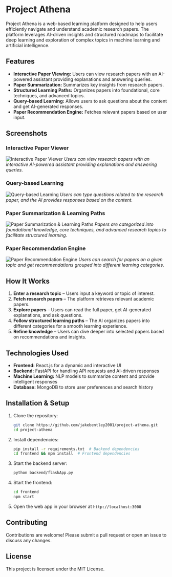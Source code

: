 # Project Athena

Project Athena is a web-based learning platform designed to help users efficiently navigate and understand academic research papers. The platform leverages AI-driven insights and structured roadmaps to facilitate deep learning and exploration of complex topics in machine learning and artificial intelligence.

## Features

- **Interactive Paper Viewing:** Users can view research papers with an AI-powered assistant providing explanations and answering queries.
- **Paper Summarization:** Summarizes key insights from research papers.
- **Structured Learning Paths:** Organizes papers into foundational, core techniques, and advanced topics.
- **Query-based Learning:** Allows users to ask questions about the content and get AI-generated responses.
- **Paper Recommendation Engine:** Fetches relevant papers based on user input.

## Screenshots

### Interactive Paper Viewer
![Interactive Paper Viewer](images/Screenshot%202025-02-05%20at%2010.55.41%E2%80%AFAM.png)
*Users can view research papers with an interactive AI-powered assistant providing explanations and answering queries.*

### Query-based Learning
![Query-based Learning](images/Screenshot%202025-02-05%20at%2010.45.28%E2%80%AFAM.png)
*Users can type questions related to the research paper, and the AI provides responses based on the content.*

### Paper Summarization & Learning Paths
![Paper Summarization & Learning Paths](images/Screenshot%202025-02-05%20at%2010.55.56%E2%80%AFAM.png)
*Papers are categorized into foundational knowledge, core techniques, and advanced research topics to facilitate structured learning.*

### Paper Recommendation Engine
![Paper Recommendation Engine](images/Screenshot%202025-02-05%20at%2010.57.40%E2%80%AFAM.png)
*Users can search for papers on a given topic and get recommendations grouped into different learning categories.*

## How It Works
1. **Enter a research topic** – Users input a keyword or topic of interest.
2. **Fetch research papers** – The platform retrieves relevant academic papers.
3. **Explore papers** – Users can read the full paper, get AI-generated explanations, and ask questions.
4. **Follow structured learning paths** – The AI organizes papers into different categories for a smooth learning experience.
5. **Refine knowledge** – Users can dive deeper into selected papers based on recommendations and insights.

## Technologies Used
- **Frontend:** React.js for a dynamic and interactive UI
- **Backend:** FastAPI for handling API requests and AI-driven responses
- **Machine Learning:** NLP models to summarize content and provide intelligent responses
- **Database:** MongoDB to store user preferences and search history

## Installation & Setup
1. Clone the repository:
   ```sh
   git clone https://github.com/jakebentley2001/project-athena.git
   cd project-athena
   ```
2. Install dependencies:
   ```sh
   pip install -r requirements.txt  # Backend dependencies
   cd frontend && npm install  # Frontend dependencies
   ```
3. Start the backend server:
   ```sh
   python backend/flaskApp.py
   ```
4. Start the frontend:
   ```sh
   cd frontend
   npm start
   ```
5. Open the web app in your browser at `http://localhost:3000`

## Contributing
Contributions are welcome! Please submit a pull request or open an issue to discuss any changes.

## License
This project is licensed under the MIT License.

